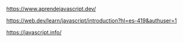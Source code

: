 https://www.aprendejavascript.dev/

https://web.dev/learn/javascript/introduction?hl=es-419&authuser=1

https://javascript.info/